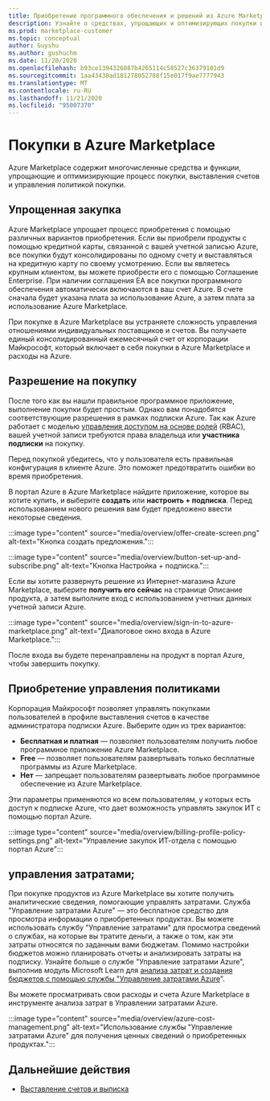 ```yaml
---
title: Приобретение программного обеспечения и решений из Azure Marketplace
description: Узнайте о средствах, упрощающих и оптимизирующих покупки и управление программным обеспечением в Azure Marketplace.
ms.prod: marketplace-customer
ms.topic: conceptual
author: Guyshu
ms.author: gushuchm
ms.date: 11/20/2020
ms.openlocfilehash: b93ce1394326887b4265114c58527c36379101d9
ms.sourcegitcommit: 1aa43438ad181278052788f15e017f9ae7777943
ms.translationtype: MT
ms.contentlocale: ru-RU
ms.lasthandoff: 11/21/2020
ms.locfileid: "95007370"
---
```

# <a name="azure-marketplace-purchasing"></a>Покупки в Azure Marketplace

Azure Marketplace содержит многочисленные средства и функции, упрощающие и оптимизирующие процесс покупки, выставления счетов и управления политикой покупки.

## <a name="simplified-procurement"></a>Упрощенная закупка

Azure Marketplace упрощает процесс приобретения с помощью различных вариантов приобретения. Если вы приобрели продукты с помощью кредитной карты, связанной с вашей учетной записью Azure, все покупки будут консолидированы по одному счету и выставляться на кредитную карту по своему усмотрению. Если вы являетесь крупным клиентом, вы можете приобрести его с помощью Соглашение Enterprise. При наличии соглашения EA все покупки программного обеспечения автоматически включаются в ваш счет Azure. В счете сначала будет указана плата за использование Azure, а затем плата за использование Azure Marketplace.

При покупке в Azure Marketplace вы устраняете сложность управления отношениями индивидуальных поставщиков и счетов. Вы получаете единый консолидированный ежемесячный счет от корпорации Майкрософт, который включает в себя покупки в Azure Marketplace и расходы на Azure.

## <a name="permission-to-purchase"></a>Разрешение на покупку

После того как вы нашли правильное программное приложение, выполнение покупки будет простым. Однако вам понадобятся соответствующие разрешения в рамках подписки Azure. Так как Azure работает с моделью [управления доступом на основе ролей](https://docs.microsoft.com/azure/role-based-access-control/overview) (RBAC), вашей учетной записи требуются права владельца или **участника** **подписки** на покупку.

Перед покупкой убедитесь, что у пользователя есть правильная конфигурация в клиенте Azure. Это поможет предотвратить ошибки во время приобретения.

В портал Azure в Azure Marketplace найдите приложение, которое вы хотите купить, и выберите **создать** или **настроить + подписка**. Перед использованием нового решения вам будет предложено ввести некоторые сведения.

:::image type="content" source="media/overview/offer-create-screen.png" alt-text="Кнопка создать предложения.":::

:::image type="content" source="media/overview/button-set-up-and-subscribe.png" alt-text="Кнопка Настройка + подписка.":::

Если вы хотите развернуть решение из Интернет-магазина Azure Marketplace, выберите **получить его сейчас** на странице Описание продукта, а затем выполните вход с использованием учетных данных учетной записи Azure.

:::image type="content" source="media/overview/sign-in-to-azure-marketplace.png" alt-text="Диалоговое окно входа в Azure Marketplace.":::

После входа вы будете перенаправлены на продукт в портал Azure, чтобы завершить покупку.

## <a name="purchase-policy-management"></a>Приобретение управления политиками

Корпорация Майкрософт позволяет управлять покупками пользователей в профиле выставления счетов в качестве администратора подписки Azure. Выберите один из трех вариантов:

- **Бесплатная и платная** — позволяет пользователям получить любое программное приложение Azure Marketplace.
- **Free** — позволяет пользователям развертывать только бесплатные программы из Azure Marketplace.
- **Нет** — запрещает пользователям развертывать любое программное обеспечение из Azure Marketplace.

Эти параметры применяются ко всем пользователям, у которых есть доступ к подписке Azure, что дает возможность управлять закупок ИТ с помощью портал Azure.

:::image type="content" source="media/overview/billing-profile-policy-settings.png" alt-text="Управление закупок ИТ-отдела с помощью портал Azure":::

## <a name="cost-management"></a>управления затратами;

При покупке продуктов из Azure Marketplace вы хотите получить аналитические сведения, помогающие управлять затратами. Служба "Управление затратами Azure" — это бесплатное средство для просмотра информации о приобретенных продуктах. Вы можете использовать службу "Управление затратами" для просмотра сведений о службах, на которые вы тратите деньги, а также о том, как эти затраты относятся по заданным вами бюджетам. Помимо настройки бюджетов можно планировать отчеты и анализировать затраты на подписку. Узнайте больше о службе "Управление затратами Azure", выполнив модуль Microsoft Learn для [анализа затрат и создания бюджетов с помощью службы "Управление затратами Azure](https://docs.microsoft.com/learn/modules/analyze-costs-create-budgets-azure-cost-management/)".

Вы можете просматривать свои расходы и счета Azure Marketplace в инструменте анализа затрат в Управлении затратами Azure.

:::image type="content" source="media/overview/azure-cost-management.png" alt-text="Использование службы &quot;Управление затратами Azure&quot; для получения ценных сведений о приобретенных продуктах.":::

## <a name="next-steps"></a>Дальнейшие действия

- [Выставление счетов и выписка](billing-invoicing.md)

